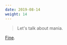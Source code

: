 ```yaml
---
date: 2019-08-14
weight: 14
---
```


> Let's talk about mania.

<a class="pulse" href="/from-within">Fine</a>.
